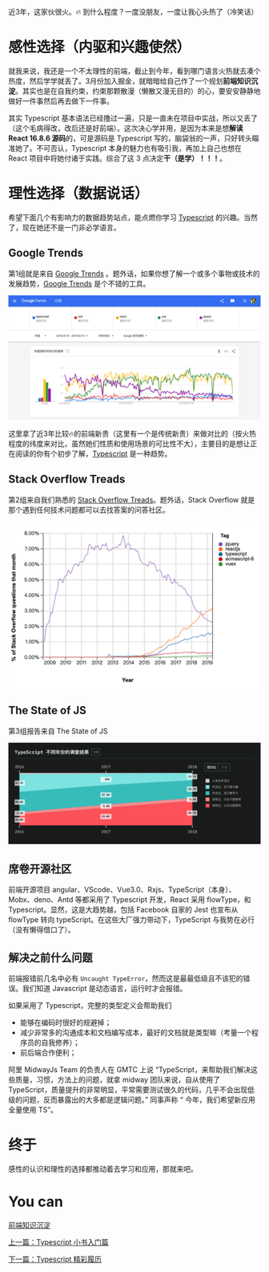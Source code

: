 近3年，这家伙很火。🔥 到什么程度？一度没朋友，一度让我心头热了（冷笑话）


# 感性选择（内驱和兴趣使然）

就我来说，我还是一个不太理性的前端，截止到今年，看到哪门语言火热就去凑个热度，然后学学就丢了。3月份加入掘金，就暗暗给自己作了一个规划**前端知识沉淀**。其实也是在自我约束，约束那颗散漫（懒散又漫无目的）的心，要安安静静地做好一件事然后再去做下一件事。

其实 Typescript 基本语法已经撸过一遍，只是一直未在项目中实战，所以又丢了（这个毛病得改，改后还是好前端）。这次决心学并用，是因为本来是想**解读 React 16.8.6 源码**的，可是源码是 Typescript 写的，脑袋翁的一声，只好转头瞄准她了。不可否认，Typescript 本身的魅力也有吸引我，再加上自己也想在 React 项目中将她付诸于实践。综合了这 3 点决定**干（是学）！！！**。


# 理性选择（数据说话）

希望下面几个有影响力的数据趋势站点，能点燃你学习 [Typescript][] 的兴趣。当然了，现在她还不是一门非必学语言。

## Google Trends

第1组就是来自 [Google Trends][] 。题外话，如果你想了解一个或多个事物或技术的发展趋势，[Google Trends][] 是个不错的工具。

![](./assets/google-trends.png)

这里拿了近3年比较🔥的前端新贵（这里有一个是传统新贵）来做对比的（按火热程度的纬度来对比，虽然她们性质和使用场景的可比性不大），主要目的是想让正在阅读的你有个初步了解，[Typescript][] 是一种趋势。


## Stack Overflow Treads

第2组来自我们熟悉的 [Stack Overflow Treads][]。题外话，Stack Overflow 就是那个遇到任何技术问题都可以去找答案的问答社区。

![](./assets/stackoverflow.png)


## The State of JS
第3组报告来自 The State of JS 

![](./assets/stateofjs.png)


## 席卷开源社区

前端开源项目 angular、VScode、Vue3.0、Rxjs、TypeScript（本身）、Mobx、deno、Antd 等都采用了 Typescript 开发，React 采用 flowType，和 Typescript。显然，这是大趋势越，包括 Facebook 自家的 Jest 也宣布从 flowType 转向 typeScript。在这些大厂强力带动下，TypeScript 与我势在必行（没有懒得借口了）。


## 解决之前什么问题

前端报错前几名中必有 `Uncaught TypeError`，然而这是最最低级且不该犯的错误。我们知道 Javascript 是动态语言，运行时才会报错。

如果采用了 Typescript，完整的类型定义会帮助我们
- 能够在编码时很好的规避掉；
- 减少非常多的沟通成本和文档编写成本，最好的文档就是类型嘛（考量一个程序员的自我修养）；
- 前后端合作便利；

阿里 MidwayJs Team 的负责人在 GMTC 上说 “TypeScript，来帮助我们解决这些质量，习惯，方法上的问题，就拿 midway 团队来说，自从使用了 TypeScript，质量提升的非常明显，平常需要测试很久的代码，几乎不会出现低级的问题，反而暴露出的大多都是逻辑问题。” 同事声称 “ 今年，我们希望新应用全量使用 TS”。



# 终于

感性的认识和理性的选择都推动着去学习和应用，那就来吧。


# You can

[前端知识沉淀](https://juejin.im/post/5d0878aaf265da1b83338f74?utm_source=gold_browser_extension)

[上一篇：Typescript 小书入门篇](../README.md)

[下一篇：Typescript 精彩履历](./introduction.md)

[Google Trends]: https://trends.google.com/trends/explore?date=2016-05-19%202019-06-19&geo=CN&q=typescript,es6,react,vue,jquery
[Stack Overflow Treads]: https://insights.stackoverflow.com/trends?tags=typescript%2Creactjs%2Cvuex%2Cecmascript-6%2Cjquery
[Typescript]: http://www.typescriptlang.org/


